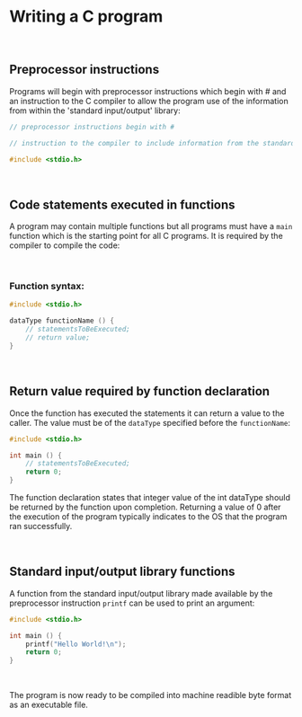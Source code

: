 # Writing a C program

<br>

## Preprocessor instructions

Programs will begin with preprocessor instructions which begin with # and an instruction to the C compiler to allow the program use of the information from within the 'standard input/output' library:

```C
// preprocessor instructions begin with #

// instruction to the compiler to include information from the standard input/output library <stdio.h>

#include <stdio.h> 
```

<br>

## Code statements executed in functions

A program may contain multiple functions but all programs must have a `main` function which is the starting point for all C programs. It is required by the compiler to compile the code:

<br>

### Function syntax:

```C
#include <stdio.h>

dataType functionName () {
	// statementsToBeExecuted;
	// return value;
}
```

<br>

## Return value required by function declaration
Once the function has executed the statements it can return a value to the caller. The value must be of the `dataType` specified before the `functionName`:

```C
#include <stdio.h>

int main () {
	// statementsToBeExecuted;
	return 0; 
}
```

The function declaration states that integer value of the int dataType should be returned by the function upon completion. Returning a value of 0 after the execution of the program typically indicates to the OS that the program ran successfully.


<br>

## Standard input/output library functions

A function from the standard input/output library made available by the preprocessor instruction `printf` can be used to print an argument:

```C
#include <stdio.h>

int main () {
	printf("Hello World!\n");
	return 0;
}
```

<br>

The program is now ready to be compiled into machine readible byte format as an executable file. 




